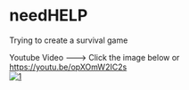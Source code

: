 # needHELP
Trying to create a survival game

Youtube Video ---> Click the image below or https://youtu.be/opXOmW2IC2s <br />
[![1](http://img.youtube.com/vi/opXOmW2IC2s/0.jpg)](https://youtu.be/opXOmW2IC2s "1")
